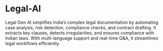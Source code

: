 # Legal-AI
Legal Gen AI simplifies India’s complex legal documentation by automating case analysis, risk detection, compliance checks, and contract drafting. It extracts key clauses, detects irregularities, and ensures compliance with Indian laws. With multi-language support and real-time Q&amp;A, it streamlines legal workflows efficiently.
